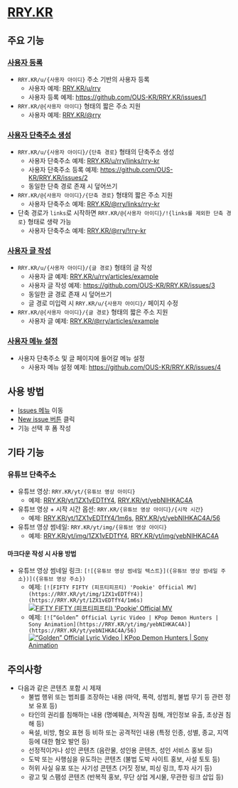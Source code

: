 # [RRY.KR](https://rry.kr)

## 주요 기능

### [사용자 등록](https://github.com/OUS-KR/RRY.KR/issues/new?template=01-user-register-by-issue.yml)

- `RRY.KR/u/{사용자 아이디}` 주소 기반의 사용자 등록
  - 사용자 예제: [RRY.KR/u/rry](https://rry.kr/u/rry)
  - 사용자 등록 예제: https://github.com/OUS-KR/RRY.KR/issues/1
- `RRY.KR/@{사용자 아이디}` 형태의 짧은 주소 지원
  - 사용자 예제: [RRY.KR/@rry](https://rry.kr/@rry)

### [사용자 단축주소 생성](https://github.com/OUS-KR/RRY.KR/issues/new?template=02-user-short-url-register-by-issue.yml)

- `RRY.KR/u/{사용자 아이디}/{단축 경로}` 형태의 단축주소 생성
  - 사용자 단축주소 예제: [RRY.KR/u/rry/links/rry-kr](https://rry.kr/u/rry/links/rry-kr)
  - 사용자 단축주소 등록 예제: https://github.com/OUS-KR/RRY.KR/issues/2
  - 동일한 단축 경로 존재 시 덮어쓰기
- `RRY.KR/@{사용자 아이디}/{단축 경로}` 형태의 짧은 주소 지원
  - 사용자 단축주소 예제: [RRY.KR/@rry/links/rry-kr](https://rry.kr/@rry/links/rry-kr)
- 단축 경로가 `links`로 시작하면 `RRY.KR/@{사용자 아이디}/!{links를 제외한 단축 경로}` 형태로 생략 가능
  - 사용자 단축주소 예제: [RRY.KR/@rry/!rry-kr](https://rry.kr/@rry/!rry-kr)

### [사용자 글 작성](https://github.com/OUS-KR/RRY.KR/issues/new?template=03-user-article-writing-by-issue.yml)

- `RRY.KR/u/{사용자 아이디}/{글 경로}` 형태의 글 작성
  - 사용자 글 예제: [RRY.KR/u/rry/articles/example](https://rry.kr/u/rry/articles/example)
  - 사용자 글 작성 예제: https://github.com/OUS-KR/RRY.KR/issues/3
  - 동일한 글 경로 존재 시 덮어쓰기
  - 글 경로 미입력 시 `RRY.KR/u/{사용자 아이디}/` 페이지 수정
- `RRY.KR/@{사용자 아이디}/{글 경로}` 형태의 짧은 주소 지원
  - 사용자 글 예제: [RRY.KR/@rry/articles/example](https://rry.kr/@rry/articles/example)
 
### [사용자 메뉴 설정](https://github.com/OUS-KR/RRY.KR/issues/new?template=04-user-menu-setting-by-issue.yml)

- 사용자 단축주소 및 글 페이지에 들어갈 메뉴 설정
  - 사용자 메뉴 설정 예제: https://github.com/OUS-KR/RRY.KR/issues/4

## 사용 방법

- [Issues 메뉴](https://github.com/OUS-KR/RRY.KR/issues) 이동
- [New issue 버튼](https://github.com/OUS-KR/RRY.KR/issues/new/choose) 클릭
- 기능 선택 후 폼 작성

## 기타 기능

### 유튜브 단축주소

- 유튜브 영상: `RRY.KR/yt/{유튜브 영상 아이디}`
  - 예제: [RRY.KR/yt/1ZX1vEDTfY4](https://rry.kr/yt/1ZX1vEDTfY4), [RRY.KR/yt/yebNIHKAC4A](https://rry.kr/yt/yebNIHKAC4A)
- 유튜브 영상 + 시작 시간 옵션: `RRY.KR/{유튜브 영상 아이디}/{시작 시간}`
  - 예제: [RRY.KR/yt/1ZX1vEDTfY4/1m6s](https://rry.kr/yt/1ZX1vEDTfY4/1m6s), [RRY.KR/yt/yebNIHKAC4A/56](https://rry.kr/yt/yebNIHKAC4A/56)
- 유튜브 영상 썸네일: `RRY.KR/yt/img/{유튜브 영상 아이디}`
  - 예제: [RRY.KR/yt/img/1ZX1vEDTfY4](https://rry.kr/yt/img/1ZX1vEDTfY4), [RRY.KR/yt/img/yebNIHKAC4A](https://rry.kr/yt/img/yebNIHKAC4A)

#### 마크다운 작성 시 사용 방법

- 유튜브 영상 썸네일 링크: `[![{유튜브 영상 썸네일 텍스트}]({유튜브 영상 썸네일 주소})]({유튜브 영상 주소})`
  - 예제: `[![FIFTY FIFTY (피프티피프티) 'Pookie' Official MV](https://RRY.KR/yt/img/1ZX1vEDTfY4)](https://RRY.KR/yt/1ZX1vEDTfY4/1m6s)`
  [![FIFTY FIFTY (피프티피프티) 'Pookie' Official MV](https://RRY.KR/yt/img/1ZX1vEDTfY4)](https://RRY.KR/yt/1ZX1vEDTfY4/1m6s)
  - 예제: `[![“Golden” Official Lyric Video | KPop Demon Hunters | Sony Animation](https://RRY.KR/yt/img/yebNIHKAC4A)](https://RRY.KR/yt/yebNIHKAC4A/56)`
  [![“Golden” Official Lyric Video | KPop Demon Hunters | Sony Animation](https://RRY.KR/yt/img/yebNIHKAC4A)](https://RRY.KR/yt/yebNIHKAC4A/56)

## 주의사항

- 다음과 같은 콘텐츠 포함 시 제재
  - 불법 행위 또는 범죄를 조장하는 내용 (마약, 폭력, 성범죄, 불법 무기 등 관련 정보 유포 등)
  - 타인의 권리를 침해하는 내용 (명예훼손, 저작권 침해, 개인정보 유출, 초상권 침해 등)
  - 욕설, 비방, 혐오 표현 등 비하 또는 공격적인 내용 (특정 인종, 성별, 종교, 지역 등에 대한 혐오 발언 등)
  - 선정적이거나 성인 콘텐츠 (음란물, 성인용 콘텐츠, 성인 서비스 홍보 등)
  - 도박 또는 사행심을 유도하는 콘텐츠 (불법 도박 사이트 홍보, 사설 토토 등)
  - 허위 사실 유포 또는 사기성 콘텐츠 (거짓 정보, 피싱 링크, 투자 사기 등)
  - 광고 및 스팸성 콘텐츠 (반복적 홍보, 무단 상업 게시물, 무관한 링크 삽입 등)